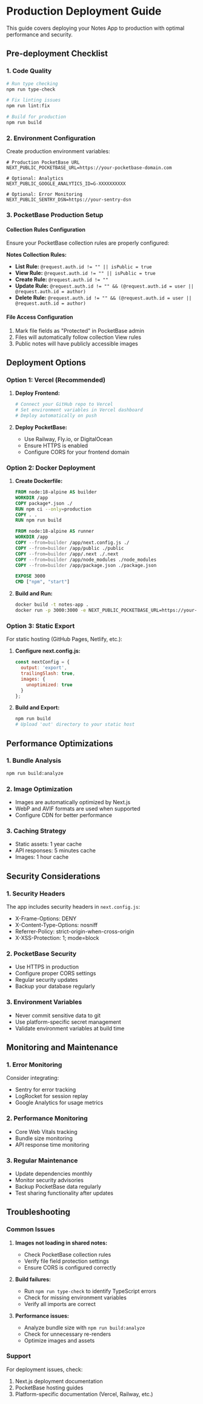 # Production Deployment Guide

This guide covers deploying your Notes App to production with optimal performance and security.

## Pre-deployment Checklist

### 1. Code Quality
```bash
# Run type checking
npm run type-check

# Fix linting issues
npm run lint:fix

# Build for production
npm run build
```

### 2. Environment Configuration

Create production environment variables:

```env
# Production PocketBase URL
NEXT_PUBLIC_POCKETBASE_URL=https://your-pocketbase-domain.com

# Optional: Analytics
NEXT_PUBLIC_GOOGLE_ANALYTICS_ID=G-XXXXXXXXXX

# Optional: Error Monitoring
NEXT_PUBLIC_SENTRY_DSN=https://your-sentry-dsn
```

### 3. PocketBase Production Setup

#### Collection Rules Configuration
Ensure your PocketBase collection rules are properly configured:

**Notes Collection Rules:**
- **List Rule:** `@request.auth.id != "" || isPublic = true`
- **View Rule:** `@request.auth.id != "" || isPublic = true`
- **Create Rule:** `@request.auth.id != ""`
- **Update Rule:** `@request.auth.id != "" && (@request.auth.id = user || @request.auth.id = author)`
- **Delete Rule:** `@request.auth.id != "" && (@request.auth.id = user || @request.auth.id = author)`

#### File Access Configuration
1. Mark file fields as "Protected" in PocketBase admin
2. Files will automatically follow collection View rules
3. Public notes will have publicly accessible images

## Deployment Options

### Option 1: Vercel (Recommended)

1. **Deploy Frontend:**
   ```bash
   # Connect your GitHub repo to Vercel
   # Set environment variables in Vercel dashboard
   # Deploy automatically on push
   ```

2. **Deploy PocketBase:**
   - Use Railway, Fly.io, or DigitalOcean
   - Ensure HTTPS is enabled
   - Configure CORS for your frontend domain

### Option 2: Docker Deployment

1. **Create Dockerfile:**
   ```dockerfile
   FROM node:18-alpine AS builder
   WORKDIR /app
   COPY package*.json ./
   RUN npm ci --only=production
   COPY . .
   RUN npm run build

   FROM node:18-alpine AS runner
   WORKDIR /app
   COPY --from=builder /app/next.config.js ./
   COPY --from=builder /app/public ./public
   COPY --from=builder /app/.next ./.next
   COPY --from=builder /app/node_modules ./node_modules
   COPY --from=builder /app/package.json ./package.json

   EXPOSE 3000
   CMD ["npm", "start"]
   ```

2. **Build and Run:**
   ```bash
   docker build -t notes-app .
   docker run -p 3000:3000 -e NEXT_PUBLIC_POCKETBASE_URL=https://your-pb-url notes-app
   ```

### Option 3: Static Export

For static hosting (GitHub Pages, Netlify, etc.):

1. **Configure next.config.js:**
   ```javascript
   const nextConfig = {
     output: 'export',
     trailingSlash: true,
     images: {
       unoptimized: true
     }
   };
   ```

2. **Build and Export:**
   ```bash
   npm run build
   # Upload 'out' directory to your static host
   ```

## Performance Optimizations

### 1. Bundle Analysis
```bash
npm run build:analyze
```

### 2. Image Optimization
- Images are automatically optimized by Next.js
- WebP and AVIF formats are used when supported
- Configure CDN for better performance

### 3. Caching Strategy
- Static assets: 1 year cache
- API responses: 5 minutes cache
- Images: 1 hour cache

## Security Considerations

### 1. Security Headers
The app includes security headers in `next.config.js`:
- X-Frame-Options: DENY
- X-Content-Type-Options: nosniff
- Referrer-Policy: strict-origin-when-cross-origin
- X-XSS-Protection: 1; mode=block

### 2. PocketBase Security
- Use HTTPS in production
- Configure proper CORS settings
- Regular security updates
- Backup your database regularly

### 3. Environment Variables
- Never commit sensitive data to git
- Use platform-specific secret management
- Validate environment variables at build time

## Monitoring and Maintenance

### 1. Error Monitoring
Consider integrating:
- Sentry for error tracking
- LogRocket for session replay
- Google Analytics for usage metrics

### 2. Performance Monitoring
- Core Web Vitals tracking
- Bundle size monitoring
- API response time monitoring

### 3. Regular Maintenance
- Update dependencies monthly
- Monitor security advisories
- Backup PocketBase data regularly
- Test sharing functionality after updates

## Troubleshooting

### Common Issues

1. **Images not loading in shared notes:**
   - Check PocketBase collection rules
   - Verify file field protection settings
   - Ensure CORS is configured correctly

2. **Build failures:**
   - Run `npm run type-check` to identify TypeScript errors
   - Check for missing environment variables
   - Verify all imports are correct

3. **Performance issues:**
   - Analyze bundle size with `npm run build:analyze`
   - Check for unnecessary re-renders
   - Optimize images and assets

### Support
For deployment issues, check:
1. Next.js deployment documentation
2. PocketBase hosting guides
3. Platform-specific documentation (Vercel, Railway, etc.) 